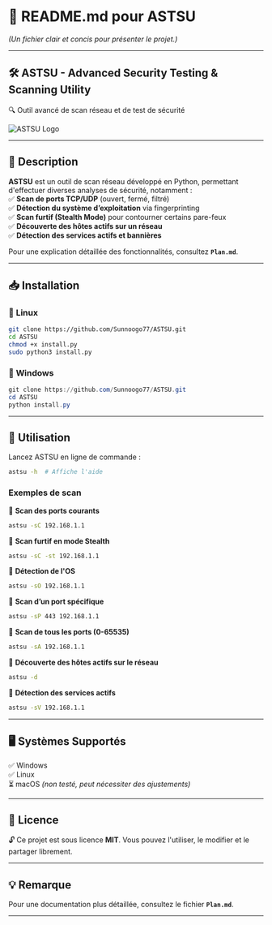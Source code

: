 # **📌 README.md pour ASTSU**  
*(Un fichier clair et concis pour présenter le projet.)*  

---

## **🛠 ASTSU - Advanced Security Testing & Scanning Utility**  
🔍 Outil avancé de scan réseau et de test de sécurité  

![ASTSU Logo](https://via.placeholder.com/600x200?text=ASTSU+Network+Scanner)  

---

## **📖 Description**  
**ASTSU** est un outil de scan réseau développé en Python, permettant d'effectuer diverses analyses de sécurité, notamment :  
✅ **Scan de ports TCP/UDP** (ouvert, fermé, filtré)  
✅ **Détection du système d’exploitation** via fingerprinting  
✅ **Scan furtif (Stealth Mode)** pour contourner certains pare-feux  
✅ **Découverte des hôtes actifs sur un réseau**  
✅ **Détection des services actifs et bannières**  

Pour une explication détaillée des fonctionnalités, consultez **`Plan.md`**.  

---

## **📥 Installation**  

### 🔹 **Linux**  
```bash
git clone https://github.com/Sunnoogo77/ASTSU.git
cd ASTSU
chmod +x install.py
sudo python3 install.py
```

### 🔹 **Windows**  
```powershell
git clone https://github.com/Sunnoogo77/ASTSU.git
cd ASTSU
python install.py
```

---

## **🚀 Utilisation**  
Lancez ASTSU en ligne de commande :  
```bash
astsu -h  # Affiche l'aide
```

### **Exemples de scan**  
🔹 **Scan des ports courants**  
```bash
astsu -sC 192.168.1.1
```

🔹 **Scan furtif en mode Stealth**  
```bash
astsu -sC -st 192.168.1.1
```

🔹 **Détection de l'OS**  
```bash
astsu -sO 192.168.1.1
```

🔹 **Scan d’un port spécifique**  
```bash
astsu -sP 443 192.168.1.1
```

🔹 **Scan de tous les ports (0-65535)**  
```bash
astsu -sA 192.168.1.1
```

🔹 **Découverte des hôtes actifs sur le réseau**  
```bash
astsu -d
```

🔹 **Détection des services actifs**  
```bash
astsu -sV 192.168.1.1
```

---

## **🖥️ Systèmes Supportés**  
✅ Windows  
✅ Linux  
⏳ macOS *(non testé, peut nécessiter des ajustements)*  

---

## **📜 Licence**  
🔓 Ce projet est sous licence **MIT**. Vous pouvez l'utiliser, le modifier et le partager librement.  

---

## **💡 Remarque**  
Pour une documentation plus détaillée, consultez le fichier **`Plan.md`**.  

---
  
